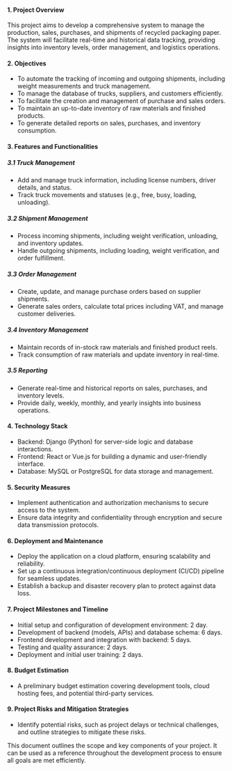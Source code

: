 
#### 1\. Project Overview

This project aims to develop a comprehensive system to manage the production, sales, purchases, and shipments of recycled packaging paper. The system will facilitate real-time and historical data tracking, providing insights into inventory levels, order management, and logistics operations.

#### 2\. Objectives

-   To automate the tracking of incoming and outgoing shipments, including weight measurements and truck management.
-   To manage the database of trucks, suppliers, and customers efficiently.
-   To facilitate the creation and management of purchase and sales orders.
-   To maintain an up-to-date inventory of raw materials and finished products.
-   To generate detailed reports on sales, purchases, and inventory consumption.

#### 3\. Features and Functionalities

##### 3.1 Truck Management

-   Add and manage truck information, including license numbers, driver details, and status.
-   Track truck movements and statuses (e.g., free, busy, loading, unloading).

##### 3.2 Shipment Management

-   Process incoming shipments, including weight verification, unloading, and inventory updates.
-   Handle outgoing shipments, including loading, weight verification, and order fulfillment.

##### 3.3 Order Management

-   Create, update, and manage purchase orders based on supplier shipments.
-   Generate sales orders, calculate total prices including VAT, and manage customer deliveries.

##### 3.4 Inventory Management

-   Maintain records of in-stock raw materials and finished product reels.
-   Track consumption of raw materials and update inventory in real-time.

##### 3.5 Reporting

-   Generate real-time and historical reports on sales, purchases, and inventory levels.
-   Provide daily, weekly, monthly, and yearly insights into business operations.

#### 4\. Technology Stack

-   Backend: Django (Python) for server-side logic and database interactions.
-   Frontend: React or Vue.js for building a dynamic and user-friendly interface.
-   Database: MySQL or PostgreSQL for data storage and management.

#### 5\. Security Measures

-   Implement authentication and authorization mechanisms to secure access to the system.
-   Ensure data integrity and confidentiality through encryption and secure data transmission protocols.

#### 6\. Deployment and Maintenance

-   Deploy the application on a cloud platform, ensuring scalability and reliability.
-   Set up a continuous integration/continuous deployment (CI/CD) pipeline for seamless updates.
-   Establish a backup and disaster recovery plan to protect against data loss.

#### 7\. Project Milestones and Timeline

-   Initial setup and configuration of development environment: 2 day.
-   Development of backend (models, APIs) and database schema: 6 days.
-   Frontend development and integration with backend: 5 days.
-   Testing and quality assurance: 2 days.
-   Deployment and initial user training: 2 days.

#### 8\. Budget Estimation

-   A preliminary budget estimation covering development tools, cloud hosting fees, and potential third-party services.

#### 9\. Project Risks and Mitigation Strategies

-   Identify potential risks, such as project delays or technical challenges, and outline strategies to mitigate these risks.

This document outlines the scope and key components of your project. It can be used as a reference throughout the development process to ensure all goals are met efficiently.
